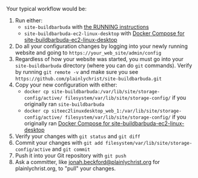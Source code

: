 Your typical workflow would be:

1. Run either:
    * `site-buildbarbuda` with [the RUNNING instructions](../RUNNING.md)
    * `site-buildbarbuda-ec2-linux-desktop` with [Docker Compose for site-buildbarbuda-ec2-linux-desktop](https://github.com/plainlychrist/applications/tree/master/site/site-buildbarbuda-ec2-linux-desktop)
2. Do all your configuration changes by logging into your newly running website and going to `https://your_web_site/admin/config`
3. Regardless of how your website was started, you must go into your `site-buildbarbuda` directory (where you can do `git` commands). Verify by running `git remote -v` and make sure you see `https://github.com/plainlychrist/site-buildbarbuda.git`
4. Copy your new configuration with either:
    * `docker cp site-buildbarbuda:/var/lib/site/storage-config/active/ filesystem/var/lib/site/storage-config/` if you originally ran `site-buildbarbuda`
    * `docker cp siteec2linuxdesktop_web_1:/var/lib/site/storage-config/active/ filesystem/var/lib/site/storage-config/` if you originally ran [Docker Compose for site-buildbarbuda-ec2-linux-desktop](https://github.com/plainlychrist/applications/tree/master/site/site-buildbarbuda-ec2-linux-desktop)
5. Verify your changes with `git status` and `git diff`
6. Commit your changes with `git add filesystem/var/lib/site/storage-config/active` and `git commit`
7. Push it into your Git repository with `git push`
8. Ask a committer, like jonah.beckford@plainlychrist.org for plainlychrist.org, to "pull" your changes.
